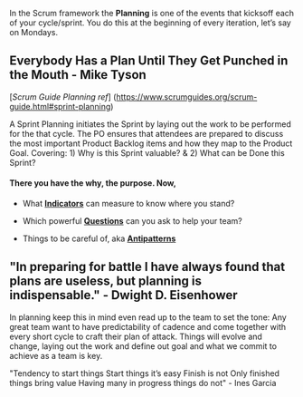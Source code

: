 In the Scrum framework the **Planning** is one of the events that kicksoff each of your cycle/sprint. You do this at the beginning of every iteration, let’s say on Mondays. 

## Everybody Has a Plan Until They Get Punched in the Mouth - Mike Tyson

[*Scrum Guide Planning ref*] (https://www.scrumguides.org/scrum-guide.html#sprint-planning)

A Sprint Planning initiates the Sprint by laying out the work to be performed for the that cycle.
The PO ensures that attendees are prepared to discuss the most important Product Backlog items and how they map to the Product Goal. 
Covering: 1) Why is this Sprint valuable? & 2) What can be Done this Sprint?

#### There you have the why, the purpose. Now,

* What [**Indicators**](https://github.com/GarciaInes/Scrum-Mastery/blob/main/Planning/Indicators) can measure to know where you stand?

* Which powerful [**Questions**](https://github.com/GarciaInes/Scrum-Mastery/blob/main/Planning/Questions) can you ask to help your team?

* Things to be careful of, aka [**Antipatterns**](https://github.com/GarciaInes/Scrum-Mastery/blob/main/Planning/Antipatterns)


## "In preparing for battle I have always found that plans are useless, but planning is indispensable." - Dwight D. Eisenhower

In planning keep this in mind even read up to the team to set the tone: 
Any great team want to have predictability of cadence and come together with every short cycle to craft their plan of attack.
Things will evolve and change, laying out the work and define out goal and what we commit to achieve as a team is key.


"Tendency to start things
Start things it’s easy
Finish is not
Only finished things bring value
Having many in progress things do not" - Ines Garcia
